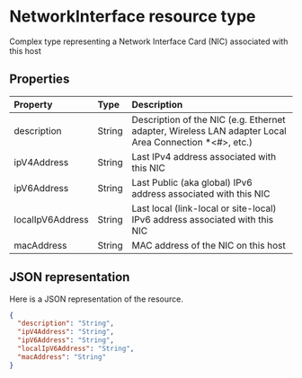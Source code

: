 # NetworkInterface resource type

Complex type representing a Network Interface Card (NIC) associated with this host

## Properties

| Property   | Type |Description|
|:---------------|:--------|:----------|
|description|String|Description of the NIC (e.g. Ethernet adapter, Wireless LAN adapter Local Area Connection *<#>, etc.)|
|ipV4Address|String|Last IPv4 address associated with this NIC|
|ipV6Address|String|Last Public (aka global) IPv6 address associated with this NIC|
|localIpV6Address|String|Last local (link-local or site-local) IPv6 address associated with this NIC|
|macAddress|String|MAC address of the NIC on this host|

## JSON representation

Here is a JSON representation of the resource.

<!-- {
  "blockType": "resource",
  "optionalProperties": [

  ],
  "@odata.type": "microsoft.graph.NetworkInterface"
}-->

```json
{
  "description": "String",
  "ipV4Address": "String",
  "ipV6Address": "String",
  "localIpV6Address": "String",
  "macAddress": "String"
}

```

<!-- uuid: 8fcb5dbc-d5aa-4681-8e31-b001d5168d79
2015-10-25 14:57:30 UTC -->
<!-- {
  "type": "#page.annotation",
  "description": "NetworkInterface resource",
  "keywords": "",
  "section": "documentation",
  "tocPath": ""
}-->